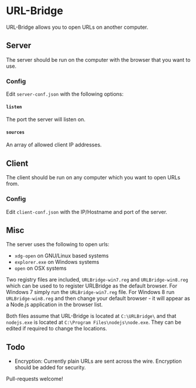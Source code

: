 # URL-Bridge

URL-Bridge allows you to open URLs on another computer.

## Server

The server should be run on the computer with the browser that you want to use.

### Config

Edit `server-conf.json` with the following options:

#### `listen`

The port the server will listen on.

#### `sources`

An array of allowed client IP addresses.

## Client

The client should be run on any computer which you want to open URLs from.

### Config

Edit `client-conf.json` with the IP/Hostname and port of the server.

## Misc

The server uses the following to open urls:

- `xdg-open` on GNU/Linux based systems
- `explorer.exe` on Windows systems
- `open` on OSX systems

Two registry files are included, `URLBridge-win7.reg` and `URLBridge-win8.reg` which can be used to
to register URLBridge as the default browser.  For Windows 7 simply run the `URLBridge-win7.reg` file.
For Windows 8 run `URLBridge-win8.reg` and then change your default browser - it will appear as a Node.js
application in the browser list.

Both files assume that URL-Bridge is located at `C:\URLBridge\` and that `nodejs.exe` is
located at `C:\Program Files\nodejs\node.exe`.  They can be edited if required to change the locations.

## Todo

- Encryption: Currently plain URLs are sent across the wire. Encryption should be added for security.

Pull-requests welcome!
